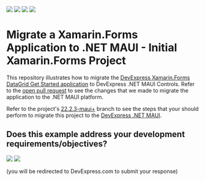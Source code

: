<!-- default badges list -->
![](https://img.shields.io/endpoint?url=https://codecentral.devexpress.com/api/v1/VersionRange/564750375/22.2.3%2B)
[![](https://img.shields.io/badge/Open_in_DevExpress_Support_Center-FF7200?style=flat-square&logo=DevExpress&logoColor=white)](https://supportcenter.devexpress.com/ticket/details/T1127033)
[![](https://img.shields.io/badge/📖_How_to_use_DevExpress_Examples-e9f6fc?style=flat-square)](https://docs.devexpress.com/GeneralInformation/403183)
[![](https://img.shields.io/badge/💬_Leave_Feedback-feecdd?style=flat-square)](#does-this-example-address-your-development-requirementsobjectives)
<!-- default badges end -->
# Migrate a Xamarin.Forms Application to .NET MAUI - Initial Xamarin.Forms Project 

This repository illustrates how to migrate the [DevExpress Xamarin.Forms DataGrid Get Started application](./CS/) to DevExpress .NET MAUI Controls. Refer to the [open pull request](https://github.com/DevExpress-Examples/maui-migrate-grid-control-from-xamarin-forms/pull/1/) to see the changes that we made to migrate the application to the .NET MAUI platform.

Refer to the project's [22.2.3-maui+](https://github.com/DevExpress-Examples/maui-migrate-grid-control-from-xamarin-forms/tree/22.2.3-maui+) branch to see the steps that your should perform to migrate this project to the [DevExpress .NET MAUI](https://devexpress.com/maui).
<!-- feedback -->
## Does this example address your development requirements/objectives?

[<img src="https://www.devexpress.com/support/examples/i/yes-button.svg"/>](https://www.devexpress.com/support/examples/survey.xml?utm_source=github&utm_campaign=maui-migrate-grid-control-from-xamarin-forms&~~~was_helpful=yes) [<img src="https://www.devexpress.com/support/examples/i/no-button.svg"/>](https://www.devexpress.com/support/examples/survey.xml?utm_source=github&utm_campaign=maui-migrate-grid-control-from-xamarin-forms&~~~was_helpful=no)

(you will be redirected to DevExpress.com to submit your response)
<!-- feedback end -->
